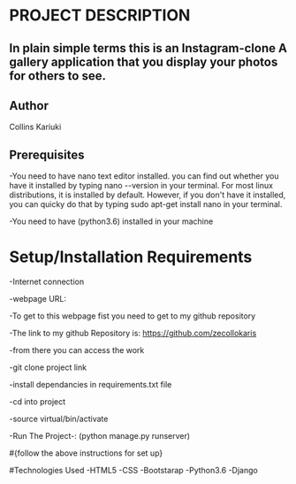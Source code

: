 #  PROJECT DESCRIPTION

## In plain simple terms this is an Instagram-clone A gallery application that you display your photos for others to see.

## Author
Collins Kariuki

## Prerequisites
-You need to have nano text editor installed. you can find out whether you have it installed by typing nano --version in your terminal. For most linux distributions, it is installed by default. However, if you don't have it installed, you can quicky do that by typing sudo apt-get install nano in your terminal.

-You need to have (python3.6) installed in your machine

# Setup/Installation Requirements

-Internet connection

-webpage URL:

-To get to this webpage fist you need to get to my github repository

-The link to my github Repository is: https://github.com/zecollokaris

-from there you can access the work

-git clone project link

-install dependancies in requirements.txt file

-cd into project

-source virtual/bin/activate

-Run The Project-: (python manage.py runserver)

#{follow the above instructions for set up}

#Technologies Used
-HTML5
-CSS
-Bootstarap
-Python3.6
-Django

